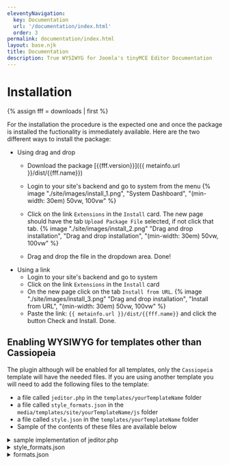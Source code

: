 ```yaml
---
eleventyNavigation:
  key: Documentation
  url: '/documentation/index.html'
  order: 3
permalink: documentation/index.html
layout: base.njk
title: Documentation
description: True WYSIWYG for Joomla's tinyMCE Editor Documentation
---
```


# Installation

{% assign fff = downloads | first %}

For the installation the procedure is the expected one and once the package is installed the fuctionality is immediately available. Here are the two different ways to install the package:
- Using drag and drop
  - Download the package [{{fff.version}}]({{ metainfo.url }}/dist/{{fff.name}})
  - Login to your site's backend and go to system from the menu {% image "./site/images/install_1.png", "System Dashboard", "(min-width: 30em) 50vw, 100vw" %}

  - Click on the link `Extensions` in the `Install` card. The new page should have the tab `Upload Package File` selected, if not click that tab.   {% image "./site/images/install_2.png" "Drag and drop installation", "Drag and drop installation", "(min-width: 30em) 50vw, 100vw" %}

  - Drag and drop the file in the dropdown area. Done!
- Using a link
  - Login to your site's backend and go to system
  - Click on the link `Extensions` in the `Install` card
  - On the new page click on the tab `Install from URL`. {% image "./site/images/install_3.png" "Drag and drop installation", "Install from URL", "(min-width: 30em) 50vw, 100vw" %}
  - Paste the link: 
    `{{ metainfo.url }}/dist/{{fff.name}}`
    and click the button Check and Install. Done.

## Enabling WYSIWYG for templates other than Cassiopeia
The plugin although will be enabled for all templates, only the `Cassiopeia` template will have the needed files. If you are using another template you will need to add the following files to the template:
- a file called `jeditor.php` in the `templates/yourTemplateName` folder
- a file called `style_formats.json` in the `media/templates/site/yourTemplateName/js` folder
- a file called `style.json` in the `templates/yourTemplateName` folder
- Sample of the contents of these files are available below

<details>
<summary>sample implementation of jeditor.php</summary>

### The purpose of the file is to return a response of the pure CSS of the template

```php
<?php
/**
 * @package     Joomla.Site
 * @subpackage  Templates.cassy
 *
 * @copyright   (C) 2021 Open Source Matters, Inc. <https://www.joomla.org>
 * @license     GNU General Public License version 2 or later; see LICENSE.txt
 */

defined('_JEXEC') or die;

use Joomla\CMS\Factory;
use Joomla\CMS\Uri\Uri;

/** @var Joomla\CMS\Document\HtmlDocument $this */

/**
 * This endpoint returns the CSS content for the template
 */
$wa   = $this->getWebAssetManager();
$mv   = $this->getMediaVersion();

$this->setMimeEncoding('text/css');
$this->setCharset('utf-8');

// Template assets path
$templatePath = 'media/templates/site/' . $this->template;

// Color Theme
$paramsColorName = $this->params->get('colorName', 'colors_standard');
$assetColorName  = 'theme.' . $paramsColorName;

// Use a font scheme if set in the template style options
$paramsFontScheme = $this->params->get('useFontScheme', false);
$fontStyles       = '';

$wa->registerAndUseStyle($assetColorName, $templatePath . '/css/global/' . $paramsColorName . '.css');

if ($paramsFontScheme) {
  if (stripos($paramsFontScheme, 'https://') === 0) {
    $this->getPreloadManager()->preconnect('https://fonts.googleapis.com/', []);
    $this->getPreloadManager()->preconnect('https://fonts.gstatic.com/', []);
    $wa->registerAndUseStyle('fontscheme.current', $paramsFontScheme, [], []);

    if (preg_match_all('/family=([^?:]*):/i', $paramsFontScheme, $matches) > 0) {
      $fontStyles = '--cassy-font-family-body: "' . str_replace('+', ' ', $matches[1][0]) . '", sans-serif;
  --cassy-font-family-headings: "' . str_replace('+', ' ', isset($matches[1][1]) ? $matches[1][1] : $matches[1][0]) . '", sans-serif;
  --cassy-font-weight-normal: 400;
  --cassy-font-weight-headings: 700;';
    }
  } else {
    $wa->registerAndUseStyle('fontscheme.current', $paramsFontScheme, ['version' => 'auto'], []);
  }
}

// Enable assets
$wa->useStyle('template.cassy.' . ($this->direction === 'rtl' ? 'rtl' : 'ltr'))
  ->useStyle('template.active.language')
  ->useStyle('template.user');

// Get the URLs
$templateCSSUri       = $wa->getAsset('style', 'template.cassy.' . ($this->direction === 'rtl' ? 'rtl' : 'ltr'))->getUri();
$activeLanguageCSSUri = $wa->getAsset('style', 'template.active.language')->getUri();
$userCSSUri           = $wa->getAsset('style', 'template.user')->getUri();
$fontsCSSUri          = $wa->assetExists('style', 'fontscheme.current') ? $wa->getAsset('style', 'fontscheme.current')->getUri() : '';

// Assign the URLs to CSS imports
$templateCSS       = ($templateCSSUri !== '') ? '@import url("' . Uri::root() . substr($templateCSSUri, 1) . '?' . $mv . '");' : '';
$activeLanguageCSS = ($activeLanguageCSSUri !== '') ? '@import url("' . Uri::root() . substr($activeLanguageCSSUri, 1) . '?' . $mv . '");' : '';
$userCSS           = ($userCSSUri !== '') ? '@import url("' . Uri::root() .  substr($userCSSUri, 1) . '?' . $mv . '");' : '';
$fontsCSS          = ($fontsCSSUri !== '') ? '@import url("' .  $fontsCSSUri . '");' : '';

echo <<<CSS
@charset "UTF-8";
/** Template CSS */
$templateCSS

/** Active Language CSS */
$activeLanguageCSS

/** User CSS */
$userCSS

/** Fonts CSS */
$fontsCSS

/** Inline */
:root {
  --hue: 214;
  --template-bg-light: #f0f4fb;
  --template-text-dark: #495057;
  --template-text-light: #ffffff;
  --template-link-color: #2a69b8;
  --template-special-color: #001B4C;
  $fontStyles
}

/* STYLES FOR JOOMLA! EDITOR */
hr#system-readmore {
  color: #f00;
  border: #f00 dashed 1px;
}
CSS;
```

</details>

<details>
<summary>style_formats.json</summary>

### The purpose of this file is to assign Format names to specific format classes (the file below).

Check the [tinyMCE docs](https://www.tiny.cloud/docs/configure/editor-appearance/#style_formats) for further details.

```json
{
  "0": {
    "title": "Headers",
    "items": {
      "0": {
        "title": "Header 1",
        "format": "h1"
      },
      "1": {
        "title": "Header 2",
        "format": "h2"
      },
      "2": {
        "title": "Header 3",
        "format": "h3"
      },
      "3": {
        "title": "Header 4",
        "format": "h4"
      },
      "4": {
        "title": "Header 5",
        "format": "h5"
      },
      "5": {
        "title": "Header 6",
        "format": "h6"
      }
    }
  },
  "1": {
    "title": "Inline",
    "items": {
      "0": {
        "title": "Bold",
        "icon": "bold",
        "format": "bold"
      },
      "1": {
        "title": "Italic",
        "icon": "italic",
        "format": "italic"
      },
      "2": {
        "title": "Underline",
        "icon": "underline",
        "format": "underline"
      },
      "3": {
        "title": "Strikethrough",
        "icon": "strikethrough",
        "format": "strikethrough"
      },
      "4": {
        "title": "Superscript",
        "icon": "superscript",
        "format": "superscript"
      },
      "5": {
        "title": "Subscript",
        "icon": "subscript",
        "format": "subscript"
      },
      "6": {
        "title": "Code",
        "icon": "code",
        "format": "code"
      }
    }
  },
  "2": {
    "title": "Blocks",
    "items": {
      "0": {
        "title": "paragraph",
        "format": "p"
      },
      "1": {
        "title": "Blockquote",
        "format": "blockquote"
      },
      "2": {
        "title": "Div",
        "format": "div"
      },
      "3": {
        "title": "pre",
        "format": "pre"
      }
    }
  },
  "3": {
    "title": "Alignment",
    "items": {
      "0": {
        "title": "Left",
        "icon": "alignleft",
        "format": "alignleft"
      },
      "1": {
        "title": "Center",
        "icon": "aligncenter",
        "format": "aligncenter"
      },
      "2": {
        "title": "Right",
        "icon": "alignright",
        "format": "alignright"
      },
      "3": {
        "title": "Justify",
        "icon": "alignjustify",
        "format": "alignjustify"
      }
    }
  }
}
```

</details>

<details>
<summary>formats.json</summary>

### The purpose of this file is to assign CSS classes (or inline CSS) to specific formats (the file above).

Check the [tinyMCE docs](https://www.tiny.cloud/docs/configure/content-formatting/#formats) for further details.

```json
{
  "alignleft": {
    "selector": "p,h1,h2,h3,h4,h5,h6,td,th,div,ul,ol,li,table,img",
    "classes": "text-start"
  },
  "aligncenter": {
    "selector": "p,h1,h2,h3,h4,h5,h6,td,th,div,ul,ol,li,table,img",
    "classes": "text-center"
  },
  "alignright": {
    "selector": "p,h1,h2,h3,h4,h5,h6,td,th,div,ul,ol,li,table,img",
    "classes": "text-end"
  },
  "alignjustify": {
    "selector": "p,h1,h2,h3,h4,h5,h6,td,th,div,ul,ol,li,table,img",
    "classes": "text-justify"
  },
  "bold": {
    "inline": "span",
    "classes": "fw-bold"
  },
  "italic": {
    "inline": "span",
    "classes": "fst-italic"
  },
  "underline": {
    "inline": "span",
    "classes": "text-decoration-underline",
    "exact": "true"
  },
  "strikethrough": {
    "inline": "del",
    "classes": "text-decoration-line-through"
  }
}
```

</details>
